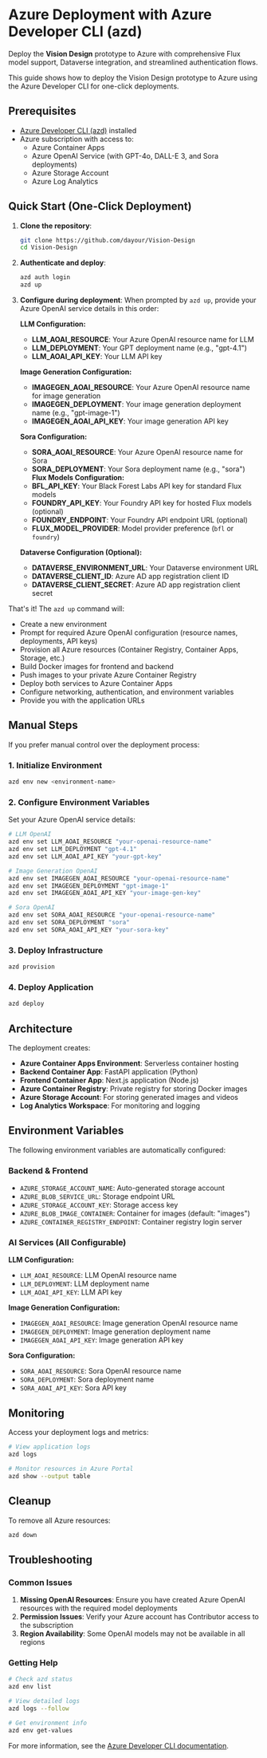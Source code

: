 # Azure Deployment with Azure Developer CLI (azd)

Deploy the **Vision Design** prototype to Azure with comprehensive Flux model support, Dataverse integration, and streamlined authentication flows.

This guide shows how to deploy the Vision Design prototype to Azure using the Azure Developer CLI for one-click deployments.

## Prerequisites

- [Azure Developer CLI (azd)](https://learn.microsoft.com/en-us/azure/developer/azure-developer-cli/install-azd) installed
- Azure subscription with access to:
  - Azure Container Apps
  - Azure OpenAI Service (with GPT-4o, DALL-E 3, and Sora deployments)
  - Azure Storage Account
  - Azure Log Analytics

## Quick Start (One-Click Deployment)

1. **Clone the repository**:
   ```bash
   git clone https://github.com/dayour/Vision-Design
   cd Vision-Design
   ```

2. **Authenticate and deploy**:
   ```bash
   azd auth login
   azd up
   ```

3. **Configure during deployment**:
   When prompted by `azd up`, provide your Azure OpenAI service details in this order:
   
   **LLM Configuration:**
   - **LLM_AOAI_RESOURCE**: Your Azure OpenAI resource name for LLM
   - **LLM_DEPLOYMENT**: Your GPT deployment name (e.g., "gpt-4.1")
   - **LLM_AOAI_API_KEY**: Your LLM API key
   
   **Image Generation Configuration:**
   - **IMAGEGEN_AOAI_RESOURCE**: Your Azure OpenAI resource name for image generation
   - **IMAGEGEN_DEPLOYMENT**: Your image generation deployment name (e.g., "gpt-image-1")
   - **IMAGEGEN_AOAI_API_KEY**: Your image generation API key
   
   **Sora Configuration:**
   - **SORA_AOAI_RESOURCE**: Your Azure OpenAI resource name for Sora
   - **SORA_DEPLOYMENT**: Your Sora deployment name (e.g., "sora")
   **Flux Models Configuration:**
   - **BFL_API_KEY**: Your Black Forest Labs API key for standard Flux models
   - **FOUNDRY_API_KEY**: Your Foundry API key for hosted Flux models (optional)
   - **FOUNDRY_ENDPOINT**: Your Foundry API endpoint URL (optional)
   - **FLUX_MODEL_PROVIDER**: Model provider preference (`bfl` or `foundry`)
   
   **Dataverse Configuration (Optional):**
   - **DATAVERSE_ENVIRONMENT_URL**: Your Dataverse environment URL
   - **DATAVERSE_CLIENT_ID**: Azure AD app registration client ID
   - **DATAVERSE_CLIENT_SECRET**: Azure AD app registration client secret

That's it! The `azd up` command will:
- Create a new environment
- Prompt for required Azure OpenAI configuration (resource names, deployments, API keys)
- Provision all Azure resources (Container Registry, Container Apps, Storage, etc.)
- Build Docker images for frontend and backend
- Push images to your private Azure Container Registry
- Deploy both services to Azure Container Apps
- Configure networking, authentication, and environment variables
- Provide you with the application URLs

## Manual Steps

If you prefer manual control over the deployment process:

### 1. Initialize Environment
```bash
azd env new <environment-name>
```

### 2. Configure Environment Variables
Set your Azure OpenAI service details:
```bash
# LLM OpenAI
azd env set LLM_AOAI_RESOURCE "your-openai-resource-name"
azd env set LLM_DEPLOYMENT "gpt-4.1"
azd env set LLM_AOAI_API_KEY "your-gpt-key"

# Image Generation OpenAI
azd env set IMAGEGEN_AOAI_RESOURCE "your-openai-resource-name"
azd env set IMAGEGEN_DEPLOYMENT "gpt-image-1"
azd env set IMAGEGEN_AOAI_API_KEY "your-image-gen-key"

# Sora OpenAI
azd env set SORA_AOAI_RESOURCE "your-openai-resource-name"
azd env set SORA_DEPLOYMENT "sora"
azd env set SORA_AOAI_API_KEY "your-sora-key"
```

### 3. Deploy Infrastructure
```bash
azd provision
```

### 4. Deploy Application
```bash
azd deploy
```

## Architecture

The deployment creates:

- **Azure Container Apps Environment**: Serverless container hosting
- **Backend Container App**: FastAPI application (Python)
- **Frontend Container App**: Next.js application (Node.js)
- **Azure Container Registry**: Private registry for storing Docker images
- **Azure Storage Account**: For storing generated images and videos
- **Log Analytics Workspace**: For monitoring and logging

## Environment Variables

The following environment variables are automatically configured:

### Backend & Frontend
- `AZURE_STORAGE_ACCOUNT_NAME`: Auto-generated storage account
- `AZURE_BLOB_SERVICE_URL`: Storage endpoint URL
- `AZURE_STORAGE_ACCOUNT_KEY`: Storage access key
- `AZURE_BLOB_IMAGE_CONTAINER`: Container for images (default: "images")
- `AZURE_CONTAINER_REGISTRY_ENDPOINT`: Container registry login server

### AI Services (All Configurable)
**LLM Configuration:**
- `LLM_AOAI_RESOURCE`: LLM OpenAI resource name
- `LLM_DEPLOYMENT`: LLM deployment name
- `LLM_AOAI_API_KEY`: LLM API key

**Image Generation Configuration:**
- `IMAGEGEN_AOAI_RESOURCE`: Image generation OpenAI resource name
- `IMAGEGEN_DEPLOYMENT`: Image generation deployment name
- `IMAGEGEN_AOAI_API_KEY`: Image generation API key

**Sora Configuration:**
- `SORA_AOAI_RESOURCE`: Sora OpenAI resource name
- `SORA_DEPLOYMENT`: Sora deployment name
- `SORA_AOAI_API_KEY`: Sora API key

## Monitoring

Access your deployment logs and metrics:

```bash
# View application logs
azd logs

# Monitor resources in Azure Portal
azd show --output table
```

## Cleanup

To remove all Azure resources:

```bash
azd down
```

## Troubleshooting

### Common Issues

1. **Missing OpenAI Resources**: Ensure you have created Azure OpenAI resources with the required model deployments
2. **Permission Issues**: Verify your Azure account has Contributor access to the subscription
3. **Region Availability**: Some OpenAI models may not be available in all regions

### Getting Help

```bash
# Check azd status
azd env list

# View detailed logs
azd logs --follow

# Get environment info
azd env get-values
```

For more information, see the [Azure Developer CLI documentation](https://learn.microsoft.com/en-us/azure/developer/azure-developer-cli/).
